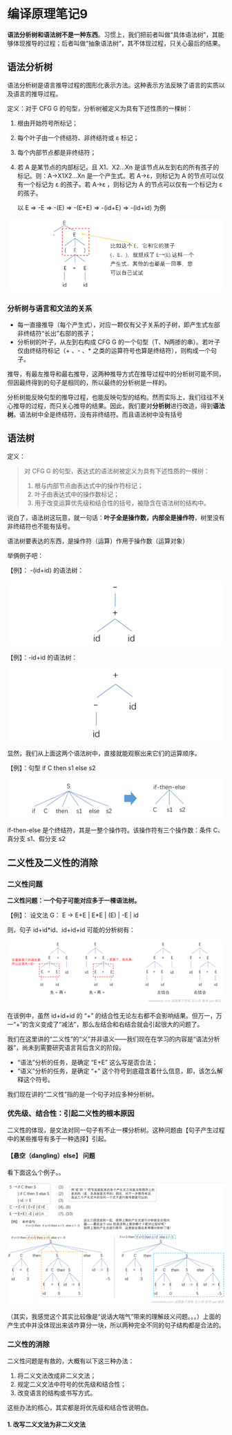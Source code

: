 # 编译原理笔记9

**语法分析树和语法树不是一种东西**。习惯上，我们把前者叫做“具体语法树”，其能够体现推导的过程；后者叫做“抽象语法树”，其不体现过程，只关心最后的结果。

## 语法分析树

语法分析树是语言推导过程的图形化表示方法。这种表示方法反映了语言的实质以及语言的推导过程。

定义：对于 CFG G 的句型，分析树被定义为具有下述性质的一棵树：

1. 根由开始符号所标记；

2. 每个叶子由一个终结符、非终结符或 ε 标记；

3. 每个内部节点都是非终结符；

4. 若 A 是某节点的内部标记，且 X1、X2...Xn 是该节点从左到右的所有孩子的标记。则：A→X1X2...Xn 是一个产生式。若 A→ε，则标记为 A 的节点可以仅有一个标记为 ε 的孩子。若 A→ε ，则标记为 A 的节点可以仅有一个标记为 ε 的孩子。

   以 E => -E => -(E) => -(E+E) => -(id+E) => -(id+id) 为例

![](./img/9_1.png)

### 分析树与语言和文法的关系

- 每一直接推导（每个产生式），对应一颗仅有父子关系的子树，即产生式左部非终结符“长出”右部的孩子；
- 分析树的叶子，从左到右构成 CFG G 的一个句型（T、N两掺的串）。若叶子仅由终结符标记（+ 、- 、* 之类的运算符号也算是终结符），则构成一个句子。

推导，有最左推导和最右推导，这两种推导方式在推导过程中的分析树可能不同，但因最终得到的句子是相同的，所以最终的分析树是一样的。

分析树能反映句型的推导过程，也能反映句型的结构。然而实际上，我们往往不关心推导的过程，而只关心推导的结果。因此，我们要对**分析树**进行改造，得到**语法树**。语法树中全是终结符，没有非终结符。而且语法树中没有括号

## 语法树

定义：

> 对 CFG G 的句型，表达式的语法树被定义为具有下述性质的一棵树：
>
> 1. 根与内部节点由表达式中的操作符标记；
> 2. 叶子由表达式中的操作数标记；
> 3. 用于改变运算优先级和结合性的括号，被隐含在语法树的结构中。

说白了，语法树这玩意，就一句话：**叶子全是操作数，内部全是操作符**，树里没有非终结符也不能有括号。

语法树要表达的东西，是操作符（运算）作用于操作数（运算对象）

举俩例子吧：

【例】： -(id+id) 的语法树：

![](./img/9_2.png)

【例】：-id+id 的语法树：

![](./img/9_3.png)

显然，我们从上面这两个语法树中，直接就能观察出来它们的运算顺序。

【例】：句型 if C then s1 else s2

![](./img/9_4.png)

if-then-else 是个终结符，其是一整个操作符。该操作符有三个操作数：条件 C、真分支 s1、假分支 s2

## 二义性及二义性的消除

### 二义性问题

**二义性问题：一个句子可能对应多于一棵语法树。**

【例】： 设文法 G： E → E+E | E*E | (E) | -E | id

则，句子 id+id*id、id+id+id 可能的分析树有：

![](./img/9_5.png)

在该例中，虽然 id+id+id 的 “+” 的结合性无论左右都不会影响结果。但万一，万一“+”的含义变成了“减法”，那么左结合和右结合就会引起很大的问题了。

我们在这里讲的“二义性”的“义”并非语义——我们现在在学习的内容是“语法分析器”，尚未到需要研究语言背后含义的阶段。

- “语法”分析的任务，是确定 “E+E” 这么写是否合法；
- “语义”分析的任务，是确定 “+” 这个符号到底蕴含着什么信息，即，该怎么解释这个符号。

我们现在讲的“二义性”指的是一个句子对应多种分析树。

### 优先级、结合性：引起二义性的根本原因

二义性的体现，是文法对同一句子有不止一棵分析树。这种问题由【句子产生过程中的某些推导有多于一种选择】引起。

#### 【悬空（dangling）else】 问题

看下面这么个例子。。

![](./img/9_6.png)

（其实，我感觉这个其实比较像是“说话大喘气”带来的理解歧义问题。。。）上面的产生式中并没体现出来该咋算分一块，所以两种完全不同的句子结构都是合法的。

### 二义性的消除

二义性问题是有救的，大概有以下这三种办法：

1. 将二义文法改成非二义文法；
2. 规定二义文法中符号的优先级和结合性；
3. 改变语言的结构或书写方式。

这些办法的核心，其实都是将优先级和结合性说明白。

#### 1. 改写二义文法为非二义文法